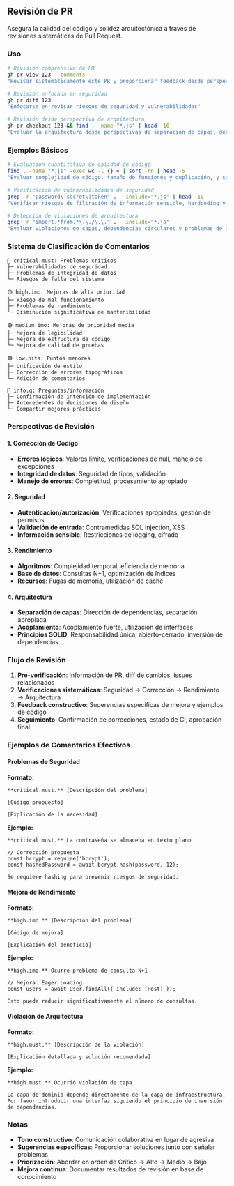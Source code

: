 ## Revisión de PR

Asegura la calidad del código y solidez arquitectónica a través de revisiones sistemáticas de Pull Request.

### Uso

```bash
# Revisión comprensiva de PR
gh pr view 123 --comments
"Revisar sistemáticamente este PR y proporcionar feedback desde perspectivas de calidad de código, seguridad y arquitectura"

# Revisión enfocada en seguridad
gh pr diff 123
"Enfocarse en revisar riesgos de seguridad y vulnerabilidades"

# Revisión desde perspectiva de arquitectura
gh pr checkout 123 && find . -name "*.js" | head -10
"Evaluar la arquitectura desde perspectivas de separación de capas, dependencias y principios SOLID"
```

### Ejemplos Básicos

```bash
# Evaluación cuantitativa de calidad de código
find . -name "*.js" -exec wc -l {} + | sort -rn | head -5
"Evaluar complejidad de código, tamaño de funciones y duplicación, y señalar mejoras"

# Verificación de vulnerabilidades de seguridad
grep -r "password\|secret\|token" . --include="*.js" | head -10
"Verificar riesgos de filtración de información sensible, hardcoding y bypass de autenticación"

# Detección de violaciones de arquitectura
grep -r "import.*from.*\.\./\.\." . --include="*.js"
"Evaluar violaciones de capas, dependencias circulares y problemas de acoplamiento"
```

### Sistema de Clasificación de Comentarios

```
🔴 critical.must: Problemas críticos
├─ Vulnerabilidades de seguridad
├─ Problemas de integridad de datos
└─ Riesgos de falla del sistema

🟡 high.imo: Mejoras de alta prioridad
├─ Riesgo de mal funcionamiento
├─ Problemas de rendimiento
└─ Disminución significativa de mantenibilidad

🟢 medium.imo: Mejoras de prioridad media
├─ Mejora de legibilidad
├─ Mejora de estructura de código
└─ Mejora de calidad de pruebas

🟢 low.nits: Puntos menores
├─ Unificación de estilo
├─ Corrección de errores tipográficos
└─ Adición de comentarios

🔵 info.q: Preguntas/información
├─ Confirmación de intención de implementación
├─ Antecedentes de decisiones de diseño
└─ Compartir mejores prácticas
```

### Perspectivas de Revisión

#### 1. Corrección de Código

- **Errores lógicos**: Valores límite, verificaciones de null, manejo de excepciones
- **Integridad de datos**: Seguridad de tipos, validación
- **Manejo de errores**: Completitud, procesamiento apropiado

#### 2. Seguridad

- **Autenticación/autorización**: Verificaciones apropiadas, gestión de permisos
- **Validación de entrada**: Contramedidas SQL injection, XSS
- **Información sensible**: Restricciones de logging, cifrado

#### 3. Rendimiento

- **Algoritmos**: Complejidad temporal, eficiencia de memoria
- **Base de datos**: Consultas N+1, optimización de índices
- **Recursos**: Fugas de memoria, utilización de caché

#### 4. Arquitectura

- **Separación de capas**: Dirección de dependencias, separación apropiada
- **Acoplamiento**: Acoplamiento fuerte, utilización de interfaces
- **Principios SOLID**: Responsabilidad única, abierto-cerrado, inversión de dependencias

### Flujo de Revisión

1. **Pre-verificación**: Información de PR, diff de cambios, issues relacionados
2. **Verificaciones sistemáticas**: Seguridad → Corrección → Rendimiento → Arquitectura
3. **Feedback constructivo**: Sugerencias específicas de mejora y ejemplos de código
4. **Seguimiento**: Confirmación de correcciones, estado de CI, aprobación final

### Ejemplos de Comentarios Efectivos

#### Problemas de Seguridad

**Formato:**
```text
**critical.must.** [Descripción del problema]

[Código propuesto]

[Explicación de la necesidad]
```

**Ejemplo:**
```text
**critical.must.** La contraseña se almacena en texto plano

// Corrección propuesta
const bcrypt = require('bcrypt');
const hashedPassword = await bcrypt.hash(password, 12);

Se requiere hashing para prevenir riesgos de seguridad.
```

#### Mejora de Rendimiento

**Formato:**
```text
**high.imo.** [Descripción del problema]

[Código de mejora]

[Explicación del beneficio]
```

**Ejemplo:**
```text
**high.imo.** Ocurre problema de consulta N+1

// Mejora: Eager Loading
const users = await User.findAll({ include: [Post] });

Esto puede reducir significativamente el número de consultas.
```

#### Violación de Arquitectura

**Formato:**
```text
**high.must.** [Descripción de la violación]

[Explicación detallada y solución recomendada]
```

**Ejemplo:**
```text
**high.must.** Ocurrió violación de capa

La capa de dominio depende directamente de la capa de infraestructura.
Por favor introducir una interfaz siguiendo el principio de inversión de dependencias.
```

### Notas

- **Tono constructivo**: Comunicación colaborativa en lugar de agresiva
- **Sugerencias específicas**: Proporcionar soluciones junto con señalar problemas
- **Priorización**: Abordar en orden de Crítico → Alto → Medio → Bajo
- **Mejora continua**: Documentar resultados de revisión en base de conocimiento

